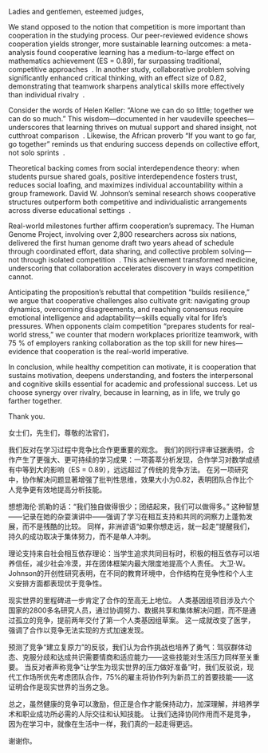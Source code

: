 Ladies and gentlemen, esteemed judges, 

We stand opposed to the notion that competition is more important than cooperation in the studying process. Our peer-reviewed evidence shows cooperation yields stronger, more sustainable learning outcomes: a meta-analysis found cooperative learning has a medium-to-large effect on mathematics achievement (ES = 0.89), far surpassing traditional, competitive approaches  . In another study, collaborative problem solving significantly enhanced critical thinking, with an effect size of 0.82, demonstrating that teamwork sharpens analytical skills more effectively than individual rivalry  . 

Consider the words of Helen Keller: “Alone we can do so little; together we can do so much.” This wisdom—documented in her vaudeville speeches—underscores that learning thrives on mutual support and shared insight, not cutthroat comparison  . Likewise, the African proverb “If you want to go far, go together” reminds us that enduring success depends on collective effort, not solo sprints  . 

Theoretical backing comes from social interdependence theory: when students pursue shared goals, positive interdependence fosters trust, reduces social loafing, and maximizes individual accountability within a group framework. David W. Johnson’s seminal research shows cooperative structures outperform both competitive and individualistic arrangements across diverse educational settings  . 

Real-world milestones further affirm cooperation’s supremacy. The Human Genome Project, involving over 2,800 researchers across six nations, delivered the first human genome draft two years ahead of schedule through coordinated effort, data sharing, and collective problem solving—not through isolated competition  . This achievement transformed medicine, underscoring that collaboration accelerates discovery in ways competition cannot. 

Anticipating the proposition’s rebuttal that competition “builds resilience,” we argue that cooperative challenges also cultivate grit: navigating group dynamics, overcoming disagreements, and reaching consensus require emotional intelligence and adaptability—skills equally vital for life’s pressures. When opponents claim competition “prepares students for real-world stress,” we counter that modern workplaces prioritize teamwork, with 75 % of employers ranking collaboration as the top skill for new hires—evidence that cooperation is the real-world imperative. 

In conclusion, while healthy competition can motivate, it is cooperation that sustains motivation, deepens understanding, and fosters the interpersonal and cognitive skills essential for academic and professional success. Let us choose synergy over rivalry, because in learning, as in life, we truly go farther together. 

Thank you.


女士们，先生们，尊敬的法官们，

我们反对在学习过程中竞争比合作更重要的观念。 我们的同行评审证据表明，合作产生了更强大、更可持续的学习成果：一项荟萃分析发现，合作学习对数学成绩有中等到大的影响（ES = 0.89），远远超过了传统的竞争方法。 在另一项研究中，协作解决问题显著增强了批判性思维，效果大小为0.82，表明团队合作比个人竞争更有效地提高分析技能。

想想海伦·凯勒的话：“我们独自做得很少；团结起来，我们可以做得多。” 这种智慧——记录在她的杂耍演讲中——强调了学习在相互支持和共同的洞察力上蓬勃发展，而不是残酷的比较。 同样，非洲谚语“如果你想走远，就一起走”提醒我们，持久的成功取决于集体努力，而不是单人冲刺。

理论支持来自社会相互依存理论：当学生追求共同目标时，积极的相互依存可以培养信任，减少社会冷漠，并在团体框架内最大限度地提高个人责任。 大卫·W。 Johnson的开创性研究表明，在不同的教育环境中，合作结构在竞争性和个人主义安排方面都表现优于竞争性。

现实世界的里程碑进一步肯定了合作的至高无上地位。 人类基因组项目涉及六个国家的2800多名研究人员，通过协调努力、数据共享和集体解决问题，而不是通过孤立的竞争，提前两年交付了第一个人类基因组草案。 这一成就改变了医学，强调了合作以竞争无法实现的方式加速发现。

预测了竞争“建立复原力”的反驳，我们认为合作挑战也培养了勇气：驾驭群体动态、克服分歧和达成共识需要情商和适应能力——这些技能对生活压力同样至关重要。 当反对者声称竞争“让学生为现实世界的压力做好准备”时，我们反驳说，现代工作场所优先考虑团队合作，75%的雇主将协作列为新员工的首要技能——这证明合作是现实世界的当务之急。

总之，虽然健康的竞争可以激励，但正是合作才能保持动力，加深理解，并培养学术和职业成功所必需的人际交往和认知技能。 让我们选择协同作用而不是竞争，因为在学习中，就像在生活中一样，我们真的一起走得更远。

谢谢你。